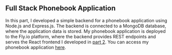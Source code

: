 ## Full Stack Phonebook Application

In this part, I developed a simple backend for a phonebook application using Node.js and Express.js. The backend is connected to a MongoDB database, where the application data is stored. My phonebook application is deployed to the Fly.io platform, where the backend provides REST endpoints and serves the React frontend I developed in [part 2](../part_2/phonebook/). You can access my phonebook application [here](https://).
